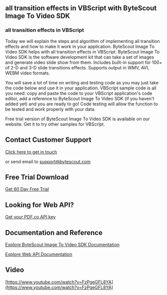 ## all transition effects in VBScript with ByteScout Image To Video SDK

### all transition effects in VBScript

Today we will explain the steps and algorithm of implementing all transition effects and how to make it work in your application. ByteScout Image To Video SDK helps with all transition effects in VBScript. ByteScout Image To Video SDK is the software development kit that can take a set of images and generate video slide show from them. Includes built-in support for 100+ of 2-D and 3-D slide transitions effects. Supports output in WMV, AVI, WEBM video formats.

You will save a lot of time on writing and testing code as you may just take the code below and use it in your application. VBScript sample code is all you need: copy and paste the code to your VBScript application's code editor, add a reference to ByteScout Image To Video SDK (if you haven't added yet) and you are ready to go! Code testing will allow the function to be tested and work properly with your data.

Free trial version of ByteScout Image To Video SDK is available on our website. Get it to try other samples for VBScript.

## Contact Customer Support

[Click here to get in touch](https://bytescout.zendesk.com/hc/en-us/requests/new?subject=ByteScout%20Image%20To%20Video%20SDK%20Question)

or send email to [support@bytescout.com](mailto:support@bytescout.com?subject=ByteScout%20Image%20To%20Video%20SDK%20Question) 

## Free Trial Download

[Get 60 Day Free Trial](https://bytescout.com/download/web-installer?utm_source=github-readme)

## Looking for Web API? 

[Get your PDF.co API key](https://pdf.co/documentation/api?utm_source=github-readme)

## Documentation and Reference

[Explore ByteScout Image To Video SDK Documentation](https://bytescout.com/documentation/index.html?utm_source=github-readme)

[Explore Web API Documentation](https://pdf.co/documentation/api?utm_source=github-readme)

## Video

[https://www.youtube.com/watch?v=FzPgeGFL8YA](https://www.youtube.com/watch?v=FzPgeGFL8YA)
